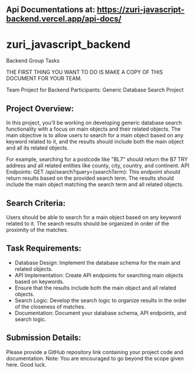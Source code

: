 ## Api Documentations at:  https://zuri-javascript-backend.vercel.app/api-docs/

# zuri_javascript_backend
Backend Group Tasks

THE FIRST THING YOU WANT TO DO IS MAKE A COPY OF THIS DOCUMENT FOR YOUR TEAM. 

Team Project for Backend Participants: Generic Database Search Project

## Project Overview:
In this project, you'll be working on developing generic database search functionality with a focus on main objects and their related objects. The main objective is to allow users to search for a main object based on any keyword related to it, and the results should include both the main object and all its related objects.

For example, searching for a postcode like "BL7" should return the B7 TRY address and all related entities like county, city, country, and continent. API Endpoints: GET /api/search?query={searchTerm}:
This endpoint should return results based on the provided search term. The results should include the main object matching the search term and all related objects.

## Search Criteria:
Users should be able to search for a main object based on any keyword related to it.
The search results should be organized in order of the proximity of the matches.

## Task Requirements:
- Database Design: Implement the database schema for the main and related objects.
- API Implementation: Create API endpoints for searching main objects based on keywords.
- Ensure that the results include both the main object and all related objects.
- Search Logic: Develop the search logic to organize results in the order of the closeness of matches.
- Documentation: Document your database schema, API endpoints, and search logic.

## Submission Details:
Please provide a GitHub repository link containing your project code and documentation.
Note: You are encouraged to go beyond the scope given here. Good luck. 
